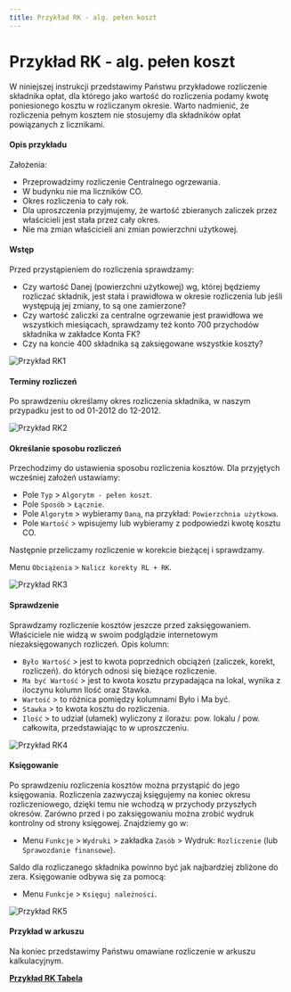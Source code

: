 ```yaml
---
title: Przykład RK - alg. pełen koszt
---
```


# Przykład RK - alg. pełen koszt

W niniejszej instrukcji przedstawimy Państwu przykładowe rozliczenie składnika opłat, dla którego jako wartość do rozliczenia podamy kwotę poniesionego kosztu w rozliczanym okresie. Warto nadmienić, że rozliczenia pełnym kosztem nie stosujemy dla składników opłat powiązanych z licznikami. 

#### Opis przykładu

Założenia:

- Przeprowadzimy rozliczenie Centralnego ogrzewania.
- W budynku nie ma liczników CO.
- Okres rozliczenia to cały rok.
- Dla uproszczenia przyjmujemy, że wartość zbieranych zaliczek przez właścicieli jest stała przez cały okres.
- Nie ma zmian właścicieli ani zmian powierzchni użytkowej.

#### Wstęp

Przed przystąpieniem do rozliczenia sprawdzamy:

- Czy wartość Danej (powierzchni użytkowej) wg, której będziemy rozliczać składnik, jest stała i prawidłowa w okresie rozliczenia lub jeśli występują jej zmiany, to są one zamierzone?
- Czy wartość zaliczki za centralne ogrzewanie jest prawidłowa we wszystkich miesiącach, sprawdzamy też konto 700 przychodów składnika w zakładce Konta FK?
- Czy na koncie 400 składnika są zaksięgowane wszystkie koszty?

![Przykład RK1](przykladRK1.gif)

#### Terminy rozliczeń

Po sprawdzeniu określamy okres rozliczenia składnika, w naszym przypadku jest to od 01-2012 do 12-2012. 

![Przykład RK2](przykladRK2.gif)

#### Określanie sposobu rozliczeń

Przechodzimy do ustawienia sposobu rozliczenia kosztów. Dla przyjętych wcześniej założeń ustawiamy:
- Pole `Typ` > `Algorytm - pełen koszt`.
- Pole `Sposób` > `Łącznie`.
- Pole `Algorytm` > wybieramy `Daną`, na przykład: `Powierzchnia użytkowa`.
- Pole `Wartość` > wpisujemy lub wybieramy z podpowiedzi kwotę kosztu CO.

Następnie przeliczamy rozliczenie w korekcie bieżącej i sprawdzamy.

Menu `Obciążenia` > `Nalicz korekty RL + RK`.

![Przykład RK3](przykladRK3.gif)

#### Sprawdzenie

Sprawdzamy rozliczenie kosztów jeszcze przed zaksięgowaniem. Właściciele nie widzą w swoim podglądzie internetowym niezaksięgowanych rozliczeń. Opis kolumn:

- `Było Wartość` > jest to kwota poprzednich obciążeń (zaliczek, korekt, rozliczeń). do których odnosi się bieżące rozliczenie.
- `Ma być Wartość` > jest to kwota kosztu przypadająca na lokal, wynika z iloczynu kolumn Ilość oraz Stawka.
- `Wartość` > to różnica pomiędzy kolumnami Było i Ma być.
- `Stawka` > to kwota kosztu do rozliczenia.
- `Ilość` > to udział (ułamek) wyliczony z ilorazu: pow. lokalu / pow. całkowita, przedstawiając to w uproszczeniu.

![Przykład RK4](przykladRK4.gif)

#### Księgowanie

Po sprawdzeniu rozliczenia kosztów można przystąpić do jego księgowania. Rozliczenia zazwyczaj księgujemy na koniec okresu rozliczeniowego, dzięki temu nie wchodzą w przychody przyszłych okresów. Zarówno przed i po zaksięgowaniu można zrobić wydruk kontrolny od strony księgowej. Znajdziemy go w:

- Menu `Funkcje` > `Wydruki` > zakładka `Zasób` > Wydruk: `Rozliczenie` (lub `Sprawozdanie finansowe`).

Saldo dla rozliczanego składnika powinno być jak najbardziej zbliżone do zera. Księgowanie odbywa się za pomocą:

- Menu `Funkcje` > `Księguj należności`.

![Przykład RK5](przykladRK5.gif)

#### Przykład w arkuszu

Na koniec przedstawimy Państwu omawiane rozliczenie w arkuszu kalkulacyjnym.

**[Przykład RK Tabela](PrzykładRKtabela.xlsx)**